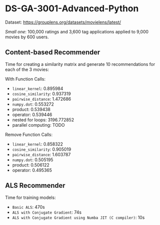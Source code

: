 # DS-GA-3001-Advanced-Python

Dataset: https://grouplens.org/datasets/movielens/latest/ 

*Small one*: 100,000 ratings and 3,600 tag applications applied to 9,000 movies by 600 users.

## Content-based Recommender

Time for creating a similarity matrix and generate 10 recommendations for each of the 3 movies:

With Function Calls:

- `linear_kernel`: 0.895984
- `cosine_similarity`: 0.937319
- `pairwise_distance`: 1.472686
- `numpy.dot`: 0.553272
- product: 0.539438
- operator: 0.539446
- nested for loops: 3196.772852
- parallel computing: TODO

Remove Function Calls:

- `linear_kernel`: 0.858322
- `cosine_similarity`: 0.905019
- `pairwise_distance`: 1.603787
- `numpy.dot`: 0.505195
- product: 0.506122
- operator: 0.495365

## ALS Recommender

Time for training models:

- `Basic ALS`: 470s
- `ALS with Conjugate Gradient`: 74s
- `ALS with Conjugate Gradient using Numba JIT (C compiler)`: 10s